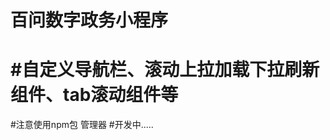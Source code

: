 百问数字政务小程序
============================
#自定义导航栏、滚动上拉加载下拉刷新组件、tab滚动组件等
============================
#注意使用npm包 管理器
#开发中.....

